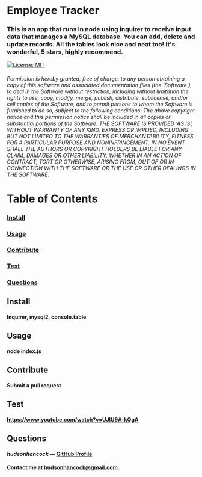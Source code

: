 
  # Employee Tracker
  ### This is an app that runs in node using inquirer to receive input data that manages a MySQL database. You can add, delete and update records. All the tables look nice and neat too! It's wonderful, 5 stars, highly recommend. 
  
  [![License: MIT](https://img.shields.io/badge/License-MIT-yellow.svg)](https://opensource.org/licenses/MIT)
  ###### Permission is hereby granted, free of charge, to any person obtaining a copy of this software and associated documentation files (the 'Software'), to deal in the Software without restriction, including without limitation the rights to use, copy, modify, merge, publish, distribute, sublicense, and/or sell copies of the Software, and to permit persons to whom the Software is furnished to do so, subject to the following conditions: The above copyright notice and this permission notice shall be included in all copies or substantial portions of the Software. THE SOFTWARE IS PROVIDED 'AS IS', WITHOUT WARRANTY OF ANY KIND, EXPRESS OR IMPLIED, INCLUDING BUT NOT LIMITED TO THE WARRANTIES OF MERCHANTABILITY, FITNESS FOR A PARTICULAR PURPOSE AND NONINFRINGEMENT. IN NO EVENT SHALL THE AUTHORS OR COPYRIGHT HOLDERS BE LIABLE FOR ANY CLAIM, DAMAGES OR OTHER LIABILITY, WHETHER IN AN ACTION OF CONTRACT, TORT OR OTHERWISE, ARISING FROM, OUT OF OR IN CONNECTION WITH THE SOFTWARE OR THE USE OR OTHER DEALINGS IN THE SOFTWARE.

  # Table of Contents  
  ### [Install](#install)  
  ### [Usage](#usage) 
  ### [Contribute](#contribute) 
  ### [Test](#test)
  ### [Questions](#questions) 
  
  ## Install
  #### Inquirer, mysql2, console.table
  
  ## Usage
  #### node index.js
  
  ## Contribute
  #### Submit a pull request
  
  ## Test
  #### https://www.youtube.com/watch?v=UJIU9A-kQgA
  
  ## Questions
  #### *hudsonhancock* — [GitHub Profile](https://github.com/hudsonhancock)
  #### Contact me at hudsonhancock@gmail.com.
  